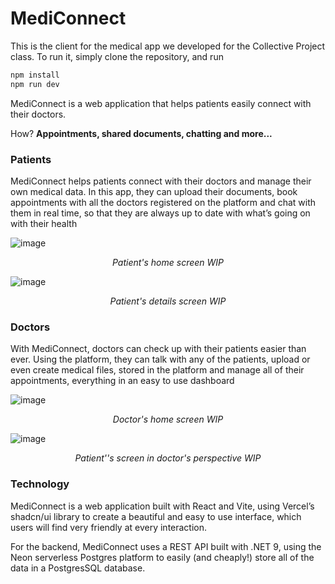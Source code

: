 # MediConnect

This is the client for the medical app we developed for the Collective Project class. To run it, simply clone the repository, and run 

``` bash
npm install
npm run dev
```

MediConnect is a web application that helps patients easily connect with their doctors.

How? **Appointments, shared documents, chatting and more...**

### Patients
MediConnect helps patients connect with their doctors and manage their own medical data.
In this app, they can upload their documents, book appointments with all the doctors registered on the platform and chat with them in real time, so that they are always up to date with what’s going on with their health

![image](https://github.com/user-attachments/assets/25fd690c-ddc9-47af-8a8d-057bfcf776fe)
<p style="text-align: center; font-style: italic">Patient's home screen WIP</p>

![image](https://github.com/user-attachments/assets/2569ea01-3fc2-4a14-8be4-61106575573a)
<p style="text-align: center; font-style: italic">Patient's details screen WIP</p>

### Doctors
With MediConnect, doctors can check up with their patients easier than ever.
Using the platform, they can talk with any of the patients, upload or even create medical files, stored in the platform and manage all of their appointments, everything in an easy to use dashboard

![image](https://github.com/user-attachments/assets/aa9f891e-95d0-4498-aaf4-2a1e3224d39d)
<p style="text-align: center; font-style: italic">Doctor's home screen WIP</p>

![image](https://github.com/user-attachments/assets/b8f681c4-1adb-494b-a425-872ebbb8ffc2)
<p style="text-align: center; font-style: italic">Patient''s screen in doctor's perspective WIP</p>

### Technology

MediConnect is a web application built with React and Vite, using Vercel’s shadcn/ui library to create a beautiful and easy to use interface, which users will find very friendly at every interaction.

For the backend, MediConnect uses a REST API built with .NET 9, using the Neon serverless Postgres platform to easily (and cheaply!) store all of the data in a PostgresSQL database.
